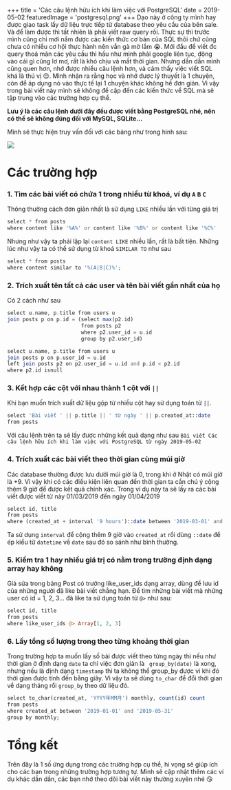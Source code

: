 +++
title = 'Các câu lệnh hữu ích khi làm việc với PostgreSQL'
date = 2019-05-02
featuredImage = 'postgresql.png'
+++
Dạo này ở công ty mình hay được giao task lấy dữ liệu trực tiếp từ database theo yêu cầu của bên sale. Và để làm được thì tất nhiên là phải viết raw query rồi. Thực sự thì trước mình cũng chỉ mới nắm được các kiến thức cơ bản của SQL thôi chứ cũng chưa có nhiều cơ hội thực hành nên vẫn gà mờ lắm :sob:. Mới đầu để viết đc query thoả mãn các yêu cầu thì hầu như mình phải google liên tục, động vào cái gì cũng lơ mơ, rất là khó chịu và mất thời gian. Nhưng dần dần mình cũng quen hơn, nhớ được nhiều câu lệnh hơn, và cảm thấy việc viết SQL khá là thú vị :relieved:. Mình nhận ra rằng học và nhớ được lý thuyết là 1 chuyện, còn để áp dụng nó vào thực tế lại 1 chuyện khác không hề đơn giản. Vì vậy trong bài viết này mình sẽ không đề cập đến các kiến thức về SQL mà sẽ tập trung vào các trường hợp cụ thể. 

**Lưu ý là các câu lệnh dưới đây đều được viết bằng PostgreSQL nhé, nên có thể sẽ không đúng đối với MySQL, SQLite...**

Mình sẽ thực hiện truy vấn đối với các bảng như trong hình sau:

![](https://nddblog-prod.s3.amazonaws.com/uploads/image_file/image/11/Screen_Shot_2019-05-02_at_11.32.25.png)

# Các trường hợp
### 1. Tìm các bài viết có chứa 1 trong nhiều từ khoá, ví dụ `A` `B` `C`

Thông thường cách đơn giản nhất là sử dụng `LIKE` nhiều lần với từng giá trị

```php
select * from posts
where content like '%A%' or content like '%B%' or content like '%C%'
```

Nhưng như vậy ta phải lặp lại `content LIKE` nhiều lần, rất là bất tiện. Những lúc như vậy ta có thể sử dụng từ khoá `SIMILAR TO` như sau

```php
select * from posts
where content similar to '%(A|B|C)%';
```

### 2. Trích xuất tên tất cả các user và tên bài viết gần nhất của họ

Có 2 cách như sau

```php
select u.name, p.title from users u
join posts p on p.id = (select max(p2.id)
                        from posts p2
                        where p2.user_id = u.id
                        group by p2.user_id)
```

```php
select u.name, p.title from users u
join posts p on p.user_id = u.id
left join posts p2 on p2.user_id = u.id and p.id < p2.id
where p2.id isnull
```

### 3. Kết hợp các cột với nhau thành 1 cột với `||`
Khi bạn muốn trích xuất dữ liệu gộp từ nhiều cột hay sử dụng toán tử `||`. 

```php
select 'Bài viết ' || p.title || ' từ ngày ' || p.created_at::date
from posts
```
Với câu lệnh trên ta sẽ lấy được những kết quả dạng như sau `Bài viết Các câu lệnh hữu ích khi làm việc với PostgreSQL từ ngày 2019-05-02`

### 4. Trích xuất các bài viết theo thời gian cùng múi giờ

Các database thường được lưu dưới múi giờ là 0, trong khi ở Nhật có múi giờ là +9. Vì vậy khi có các điều kiện liên quan đến thời gian ta cần chú ý cộng thêm 9 giờ để được kết quả chính xác. Trong ví dụ này ta sẽ lấy ra các bài viết được viết từ này 01/03/2019 đến ngày 01/04/2019

```php
select id, title
from posts
where (created_at + interval '9 hours')::date between '2019-03-01' and '2019-04-01'
```

Ta sử dụng `interval` để cộng thêm 9 giờ vào `created_at` rồi dùng `::date` để ép kiểu từ `datetime` về `date` sau đó so sánh như bình thường.

### 5. Kiểm tra 1 hay nhiều giá trị có nằm trong trường định dạng array hay không

Giả sửa trong bảng Post có trường like_user_ids dạng array, dùng để lưu id của những người đã like bài viết chẳng hạn. Để tìm những bài viết mà những user có id = 1, 2, 3... đã like ta sử dụng toán tử `@>` như sau:

```php
select id, title
from posts
where like_user_ids @> Array[1, 2, 3]
```

### 6. Lấy tổng số lượng trong theo từng khoảng thời gian

Trong trường hợp ta muốn lấy số bài được viết theo từng ngày thì nếu như thời gian ở định dạng `date` ta chỉ việc đơn giản là ` group_by(date)` là xong, nhưng nếu là định dạng `timestamp` thì ta không thể group_by được vì khi đó thời gian được tính đến bằng giây. Vì vậy ta sẽ dùng `to_char` để đổi thời gian về dạng tháng rồi `group_by` theo dữ liệu đó.

```php
select to_char(created_at, 'YYYY年MM月') monthly, count(id) count
from posts
where created_at between '2019-01-01' and '2019-05-31'
group by monthly;
```
# Tổng kết
Trên đây là 1 số ứng dụng trong các trường hợp cụ thể, hi vọng sẽ giúp ích cho các bạn trong những trường hợp tương tự. Mình sẽ cập nhật thêm các ví dụ khác dần dần, các bạn nhớ theo dõi bài viết này thường xuyên nhé :kissing_heart:
